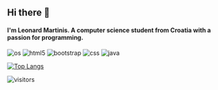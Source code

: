 ## Hi there 👋
#### I'm Leonard Martinis. A computer science student from Croatia with a passion for programming. 

![os](https://img.shields.io/badge/Arch_Linux-1793D1?style=flat&logo=arch-linux&logoColor=white&color=grey) ![html5](https://img.shields.io/static/v1?style=flat&logo=html5&label=HTML5&message=✔️&color=blueviolet) ![bootstrap](https://img.shields.io/static/v1?style=flat&logo=Bootstrap&label=bootstrap&message=✔️&color=blueviolet) ![css](https://img.shields.io/static/v1?style=flat&logo=cascadingstylesheet&label=CSS&message=✔️&color=blueviolet) ![java](https://img.shields.io/static/v1?style=flat&logo=java&label=Java&message=✔️&color=blueviolet)


[![Top Langs](https://github-readme-stats.vercel.app/api/top-langs/?username=LeonardM01)](https://github.com/anuraghazra/github-readme-stats)



![visitors](https://visitor-badge.glitch.me/badge?page_id=LeonardM01.LeonardM01&left_color=grey&right_color=blueviolet)
